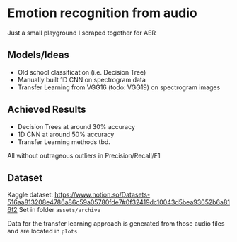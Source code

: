 # Emotion recognition from audio
Just a small playground I scraped together for AER

## Models/Ideas
- Old school classification (i.e. Decision Tree)
- Manually built 1D CNN on spectrogram data
- Transfer Learning from VGG16 (todo: VGG19) on spectrogram images

## Achieved Results
- Decision Trees at around 30% accuracy
- 1D CNN at around 50% accuracy
- Transfer Learning methods tbd.

All without outrageous outliers in Precision/Recall/F1

## Dataset
Kaggle dataset: https://www.notion.so/Datasets-516aa813208e4786a86c59a05780fde7#0f32419dc10043d5bea93052b6a816f2
Set in folder `assets/archive`

Data for the transfer learning approach is generated from those audio files and are located in `plots`